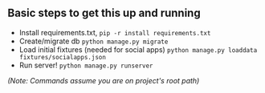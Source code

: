 Basic steps to get this up and running
---

- Install requirements.txt, `pip -r install requirements.txt`
- Create/migrate db `python manage.py migrate`
- Load initial fixtures (needed for social apps) `python manage.py loaddata fixtures/socialapps.json`
- Run server! `python manage.py runserver`

*(Note: Commands assume you are on project's root path)*
